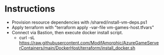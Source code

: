# Instructions

- Provision resource dependencies with /shared/install-vm-deps.ps1
- Apply terraform with "terraform apply -var-file vm-games-host.tfvars"
- Connect via Bastion, then  execute docker install script.
  - curl -sL https://raw.githubusercontent.com/ModifAmorphic/AzureGameServerContainers/main/DockerHost/terraform/install_docker.sh
  